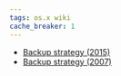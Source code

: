 ```yaml
---
tags: os.x wiki
cache_breaker: 1
---
```


-   [Backup strategy (2015)](/wiki/Backup_strategy_%282015%29)
-   [Backup strategy (2007)](/wiki/Backup_strategy_%282007%29)
